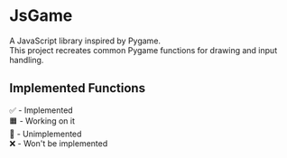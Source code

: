 # JsGame

A JavaScript library inspired by Pygame.  
This project recreates common Pygame functions for drawing and input handling.

## Implemented Functions

✅ - Implemented<br>
🟧 - Working on it<br>
🔳 - Unimplemented<br>
❌ - Won't be implemented<br>
